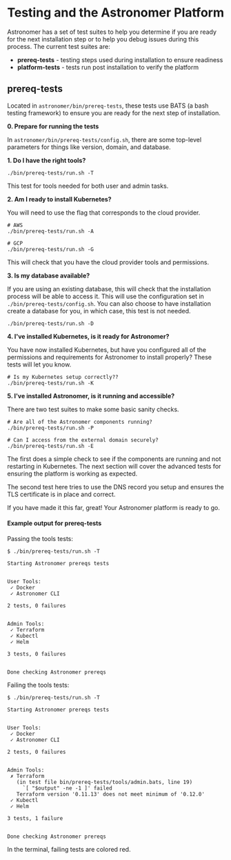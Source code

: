 # Testing and the Astronomer Platform

Astronomer has a set of test suites to help you
determine if you are ready for the next installation step
or to help you debug issues during this process.
The current test suites are:

- __prereq-tests__ - testing steps used during installation to ensure readiness
- __platform-tests__ - tests run post installation to verify the platform


## prereq-tests

Located in `astronomer/bin/prereq-tests`, these tests use
BATS (a bash testing framework) to ensure you are ready
for the next step of installation.


__0. Prepare for running the tests__

In `astronomer/bin/prereq-tests/config.sh`, there are some
top-level parameters for things like version, domain, and database.


__1. Do I have the right tools?__

```shell
./bin/prereq-tests/run.sh -T
```

This test for tools needed for both user and admin tasks.


__2. Am I ready to install Kubernetes?__

You will need to use the flag that corresponds to the cloud provider.

```shell
# AWS
./bin/prereq-tests/run.sh -A

# GCP
./bin/prereq-tests/run.sh -G
```

This will check that you have the cloud provider tools and permissions.


__3. Is my database available?__

If you are using an existing database, this will check that the installation
process will be able to access it. This will use the configuration set in
`./bin/prereq-tests/config.sh`. You can also choose to have installation
create a database for you, in which case, this test is not needed.

```shell
./bin/prereq-tests/run.sh -D
```


__4. I've installed Kubernetes, is it ready for Astronomer?__

You have now installed Kubernetes, but have you configured
all of the permissions and requirements for Astronomer to install properly?
These tests will let you know.

```shell
# Is my Kubernetes setup correctly??
./bin/prereq-tests/run.sh -K
```


__5. I've installed Astronomer, is it running and accessible?__

There are two test suites to make some basic sanity checks.

```shell
# Are all of the Astronomer components running?
./bin/prereq-tests/run.sh -P

# Can I access from the external domain securely?
./bin/prereq-tests/run.sh -E
```

The first does a simple check to see if the components are
running and not restarting in Kubernetes.
The next section will cover the advanced tests
for ensuring the platform is working as expected.

The second test here tries to use the DNS record you setup
and ensures the TLS certificate is in place and correct.

If you have made it this far, great!
Your Astronomer platform is ready to go.

#### Example output for prereq-tests

Passing the tools tests:

```shell
$ ./bin/prereq-tests/run.sh -T

Starting Astronomer prereqs tests


User Tools:
 ✓ Docker
 ✓ Astronomer CLI

2 tests, 0 failures


Admin Tools:
 ✓ Terraform
 ✓ Kubectl
 ✓ Helm

3 tests, 0 failures


Done checking Astronomer prereqs
```

Failing the tools tests:

```shell
$ ./bin/prereq-tests/run.sh -T

Starting Astronomer prereqs tests


User Tools:
 ✓ Docker
 ✓ Astronomer CLI

2 tests, 0 failures


Admin Tools:
 ✗ Terraform
   (in test file bin/prereq-tests/tools/admin.bats, line 19)
     `[ "$output" -ne -1 ]' failed
   Terraform version '0.11.13' does not meet minimum of '0.12.0'
 ✓ Kubectl
 ✓ Helm

3 tests, 1 failure


Done checking Astronomer prereqs
```

In the terminal, failing tests are colored red.
